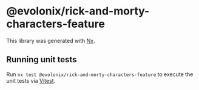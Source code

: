 # @evolonix/rick-and-morty-characters-feature

This library was generated with [Nx](https://nx.dev).

## Running unit tests

Run `nx test @evolonix/rick-and-morty-characters-feature` to execute the unit tests via [Vitest](https://vitest.dev/).
